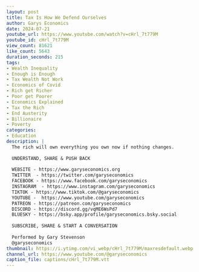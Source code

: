 ```yaml
---
layout: post
title: Tax Is How We Defend Ourselves
author: Garys Economics
date: 2024-07-21
youtube_url: https://www.youtube.com/watch?v=cHrl_7t779M
youtube_id: cHrl_7t779M
view_count: 81621
like_count: 5643
duration_seconds: 215
tags:
- Wealth Inequality
- Enough is Enough
- Tax Wealth Not Work
- Economics of Covid
- Rich get Richer
- Poor get Poorer
- Economics Explained
- Tax the Rich
- End Austerity
- Billionaire
- Poverty
categories:
- Education
description: |
  The rich will own everything you own now if nothing changes.
  
  UNDERSTAND, SHARE & PUSH BACK
  
  WEBSITE - https://www.garyseconomics.org
  TWITTER  - https://twitter.com/garyseconomics
  FACEBOOK - https://www.facebook.com/garyseconomics
  INSTAGRAM  - https://www.instagram.com/garyseconomics
  TIKTOK - https://www.tiktok.com/@garyseconomics
  YOUTUBE -  https://www.youtube.com/garyseconomics
  PATREON - https://patreon.com/garyseconomics
  DISCORD - https://discord.gg/vqME6WsPd7
  BLUESKY - https://bsky.app/profile/garyseconomics.bsky.social
  
  SUBSCRIBE, SHARE & START A CONVERSATION
  
  Performed by Gary Stevenson
  @garyseconomics
thumbnail: https://i.ytimg.com/vi_webp/cHrl_7t779M/maxresdefault.webp
channel_url: https://www.youtube.com/@garyseconomics
caption_file: captions/cHrl_7t779M.vtt
---
```

